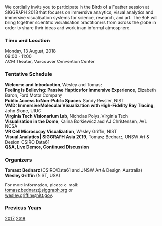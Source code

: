 We cordially invite you to participate in the Birds of a Feather session at
SIGGRAPH 2018 that focuses on immersive analytics, visual analytics and
immersive visualisation systems for science, research, and art. The BoF will
bring together scientific visualisation practitioners from across the globe in
order to share their ideas and work in an informal atmosphere.

### Time and Location

Monday, 13 August, 2018<br>
09:00 - 11:00<br>
ACM Theater, Vancouver Convention Center

### Tentative Schedule

**Welcome and Introduction**, Wesley and Tomasz<br>
**Feeling is Believing: Passive Haptics for Immersive Experience**, Elizabeth Baron, Ford Motor Company<br>
**Public Access to Non-Public Spaces**, Sandy Ressler, NIST<br>
**VMD: Immersive Molecular Visualization with High-Fidelity Ray Tracing**, John Stone, UIUC<br> 
**Virginia Tech Visionarium Lab**, Nicholas Polys, Virginia Tech<br>
**Visualization in the Dome**, Kalina Borkiewicz and AJ Christensen, AVL NCSA<br>
**VR Cell Microscopy Visualization**, Wesley Griffin, NIST<br>
**Visual Analytics | SIGGRAPH Asia 2019**, Tomasz Bednarz, UNSW Art & Design, CSIRO Data61<br>
**Q&A, Live Demos, Continued Discussion**

### Organizers

**Tomasz Bednarz** (CSIRO/Data61 and UNSW Art & Design, Australia)<br>
**Wesley Griffin** (NIST, USA)

For more information, please e-mail:<br>
[tomasz.bednarz@siggraph.org](mailto:tomasz.bednard@siggraph.org) or<br>
[wesley.griffin@nist.gov](mailto:wesley.griffin@nist.gov).

### Previous Years

[2017](/2017.html)
[2018](/2018.html)
